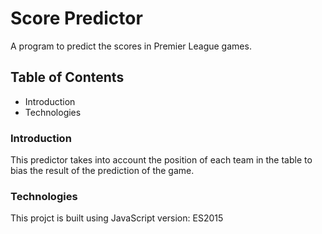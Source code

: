 # Score Predictor

A program to predict the scores in Premier League games.

## Table of Contents

- Introduction
- Technologies

### Introduction

This predictor takes into account the position of each team in the table to bias the result of the prediction of the game.

### Technologies

This projct is built using JavaScript version: ES2015
